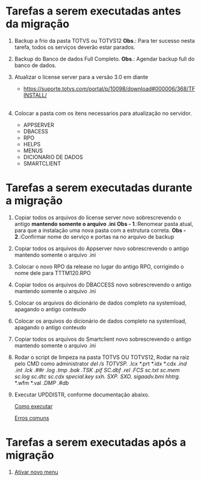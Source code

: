 # Tarefas a serem executadas antes da migração

1) Backup a frio da pasta TOTVS ou TOTVS12
    **Obs**.: Para ter sucesso nesta tarefa, todos os serviços deverão estar parados.
	<BR>
	
2) Backup do Banco de dados Full Completo.
    **Obs**.: Agendar backup full do banco de dados.
	<BR>
	
3) Atualizar o license server para a versão 3.0 em diante
	- https://suporte.totvs.com/portal/p/10098/download#000006/368/TFINSTALL/
	<BR>
4) Colocar a pasta com os itens necessarios para atualização no servidor.
	* APPSERVER
	* DBACESS
	* RPO
	* HELPS
	* MENUS
	* DICIONARIO DE DADOS
	* SMARTCLIENT 
	
# Tarefas a serem executadas durante a migração

		

1) Copiar todos os arquivos do license server novo sobrescrevendo o antigo **mantendo somente o arquivo .ini**
**Obs - 1**.:Renomear pasta atual, para que a instalação uma nova pasta com a estrutura correta.
**Obs - 2**.:Confirmar nome do serviço e portas na no arquivo de backup
		
2) Copiar todos os arquivos do Appserver novo sobrescrevendo o antigo mantendo somente o arquivo .ini		

3) Colocar o novo RPO da release no lugar do antigo RPO, corrigindo o nome dele para TTTM120.RPO

4) Copiar todos os arquivos do DBACCESS novo sobrescrevendo o antigo mantendo somente o arquivo .ini
  
5) Colocar os arquivos do dicionário de dados completo na systemload, apagando o antigo conteudo		
   
6) Colocar os arquivos do dicionário de dados completo na systemload, apagando o antigo conteudo
		
7) Copiar todos os arquivos do Smartclient novo sobrescrevendo o antigo mantendo somente o arquivo .ini

8) Rodar o script de limpeza na pasta TOTVS OU TOTVS12, Rodar na raiz pelo CMD como administrator
	**del /s TOTVSP*.* .lcx *.prt *.idx *.cdx *.ind *.int *.lck *.##r *.log *.tmp *.bak *.TSK *.pif SC.dbf .rel *.FCS sc.txt sc*.mem sc*.log sc*.dtc sc*.cdx special.key sxh.* SXP*.* SXO*.* sigaadv.bmi hhtrg.* *.wfm *.val *.DMP *.#db**
		
		
9) Executar UPDDISTR, conforme documentação abaixo.
		
	[Como executar](https://centraldeatendimento.totvs.com/hc/pt-br/articles/360042296533-MP-FIS-Procedimento-UPDDISTR)

	[Erros comuns](https://tdn.totvs.com/pages/releaseview.action?pageId=271414000)
		
# Tarefas a serem executadas após a migração

1) [Ativar novo menu](https://tdn.totvs.com/display/framework/Nova+interface+do+Protheus+com+PO+UI)
	


